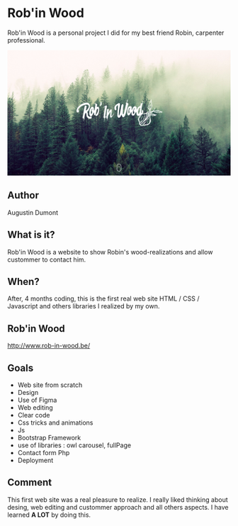# Rob'in Wood

Rob'in Wood is a personal project I did for my best friend Robin, carpenter professional.

![Screenshot app](/screenshot.png)

## Author

Augustin Dumont

## What is it?

Rob'in Wood is a website to show Robin's wood-realizations and allow custommer to contact him.

## When?

After, 4 months coding, this is the first real web site HTML / CSS / Javascript and others libraries I realized by my own.

## Rob'in Wood

http://www.rob-in-wood.be/

## Goals

- Web site from scratch
- Design
- Use of Figma
- Web editing
- Clear code
- Css tricks and animations
- Js
- Bootstrap Framework
- use of libraries : owl carousel, fullPage
- Contact form Php
- Deployment

## Comment

This first web site was a real pleasure to realize. I really liked thinking about desing, web editing and custommer approach and all others aspects. I have learned **A LOT** by doing this.
